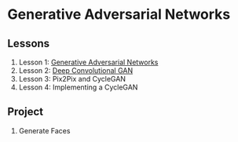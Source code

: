 # Generative Adversarial Networks

## Lessons

1. Lesson 1: [Generative Adversarial Networks](https://github.com/ahmedhasandrlnd/Deep_Learning_Nanodegree/tree/master/GAN/GAN)
1. Lesson 2: [Deep Convolutional GAN](https://github.com/ahmedhasandrlnd/Deep_Learning_Nanodegree/tree/master/GAN/DCGAN)
1. Lesson 3: Pix2Pix and CycleGAN
1. Lesson 4: Implementing a CycleGAN


## Project

1. Generate Faces
